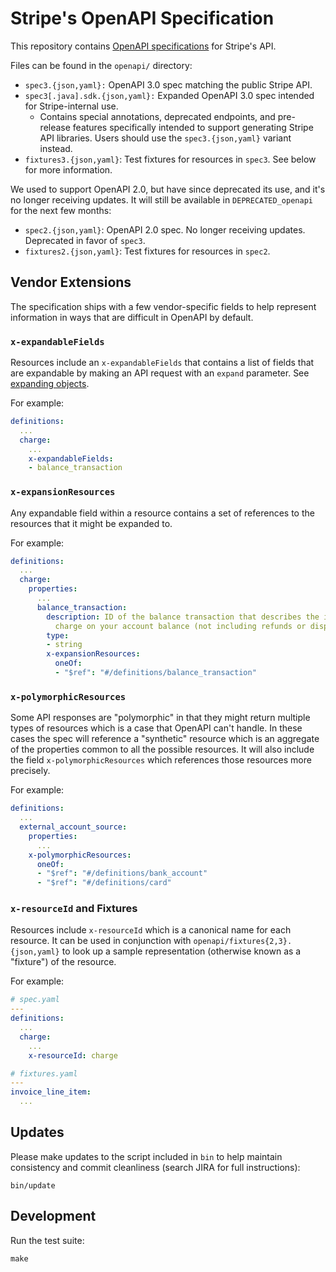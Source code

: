 # Stripe's OpenAPI Specification

This repository contains [OpenAPI specifications][openapi] for Stripe's API.

Files can be found in the `openapi/` directory:

* `spec3.{json,yaml}:` OpenAPI 3.0 spec matching the public Stripe API.
* `spec3[.java].sdk.{json,yaml}:` Expanded OpenAPI 3.0 spec intended for Stripe-internal
  use.
    * Contains special annotations, deprecated endpoints, and pre-release
      features specifically intended to support generating Stripe API
      libraries. Users should use the `spec3.{json,yaml}` variant instead.
* `fixtures3.{json,yaml}`: Test fixtures for resources in `spec3`. See below
  for more information.

We used to support OpenAPI 2.0, but have since deprecated its use, and it's no
longer receiving updates. It will still be available in `DEPRECATED_openapi`
for the next few months:

* `spec2.{json,yaml}`: OpenAPI 2.0 spec. No longer receiving updates.
  Deprecated in favor of `spec3`.
* `fixtures2.{json,yaml}`: Test fixtures for resources in `spec2`.

## Vendor Extensions

The specification ships with a few vendor-specific fields to help represent
information in ways that are difficult in OpenAPI by default.

### `x-expandableFields`

Resources include an `x-expandableFields` that contains a list of fields that
are expandable by making an API request with an `expand` parameter. See
[expanding objects][expand].

For example:

``` yaml
definitions:
  ...
  charge:
    ...
    x-expandableFields:
    - balance_transaction
```

### `x-expansionResources`

Any expandable field within a resource contains a set of references to the
resources that it might be expanded to.

For example:

``` yaml
definitions:
  ...
  charge:
    properties:
      ...
      balance_transaction:
        description: ID of the balance transaction that describes the impact of this
          charge on your account balance (not including refunds or disputes).
        type:
        - string
        x-expansionResources:
          oneOf:
          - "$ref": "#/definitions/balance_transaction"
```

### `x-polymorphicResources`

Some API responses are "polymorphic" in that they might return multiple types
of resources which is a case that OpenAPI can't handle. In these cases the spec
will reference a "synthetic" resource which is an aggregate of the properties
common to all the possible resources. It will also include the field
`x-polymorphicResources` which references those resources more precisely.

For example:

``` yaml
definitions:
  ...
  external_account_source:
    properties:
      ...
    x-polymorphicResources:
      oneOf:
      - "$ref": "#/definitions/bank_account"
      - "$ref": "#/definitions/card"
```

### `x-resourceId` and Fixtures

Resources include `x-resourceId` which is a canonical name for each resource.
It can be used in conjunction with `openapi/fixtures{2,3}.{json,yaml}` to look
up a sample representation (otherwise known as a "fixture") of the resource.

For example:

``` yaml
# spec.yaml
---
definitions:
  ...
  charge:
    ...
    x-resourceId: charge

# fixtures.yaml
---
invoice_line_item:
  ...
```

## Updates

Please make updates to the script included in `bin` to help maintain
consistency and commit cleanliness (search JIRA for full instructions):

    bin/update

## Development

Run the test suite:

    make

[expand]: https://stripe.com/docs/api/java#expanding_objects
[openapi]: https://www.openapis.org/

<!--
# vim: set tw=79:
-->
